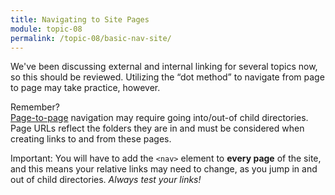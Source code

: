 ```yaml
---
title: Navigating to Site Pages
module: topic-08
permalink: /topic-08/basic-nav-site/
---
```


<div class="divider-heading"></div>

We've been discussing external and internal linking for several topics now, so this should be reviewed. Utilizing the “dot method” to navigate from page to page may take practice, however.


<p><span class="remember-text">Remember?</span><br/>
<a href="../../topic-04/04-nav-links/" target="_new">Page-to-page</a> navigation may require going into/out-of child directories. Page URLs reflect the folders they are in and must be considered when creating links to and from these pages.</p>


<div class="external-embed">
  <p data-height="600" data-theme-id="30567" data-slug-hash="pobJgJv" data-default-tab="html,result" data-user="retrog4m3r" data-pen-title="HTML Nav Element, Site Navigation" class="codepen"></p>
</div>


<span class="label label-danger">Important:</span> You will have to add the `<nav>` element to **every page** of the site, and this means your relative links may need to change, as you jump in and out of child directories. _Always test your links!_
